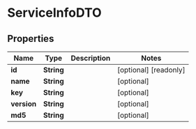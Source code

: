 

# ServiceInfoDTO

## Properties

Name | Type | Description | Notes
------------ | ------------- | ------------- | -------------
**id** | **String** |  |  [optional] [readonly]
**name** | **String** |  |  [optional]
**key** | **String** |  |  [optional]
**version** | **String** |  |  [optional]
**md5** | **String** |  |  [optional]




